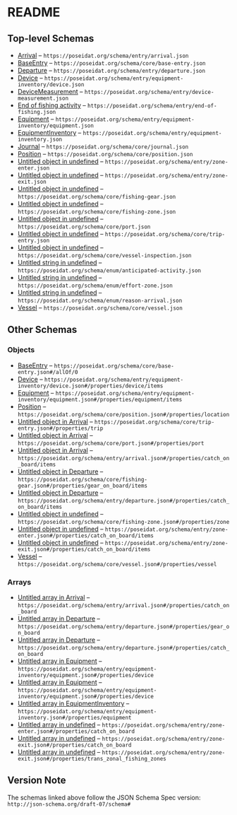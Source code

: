 # README

## Top-level Schemas

-   [Arrival](./arrival.md "A return to port event") – `https://poseidat.org/schema/entry/arrival.json`
-   [BaseEntry](./base-entry.md "The shared properties for all entries") – `https://poseidat.org/schema/core/base-entry.json`
-   [Departure](./departure.md "A departure from port event") – `https://poseidat.org/schema/entry/departure.json`
-   [Device](./device.md "A device which is a part of a piece of equipment installed on a vessel") – `https://poseidat.org/schema/entry/equipment-inventory/device.json`
-   [DeviceMeasurement](./device-measurement.md "A device measurement journal entry") – `https://poseidat.org/schema/entry/device-measurement.json`
-   [End of fishing activity](./end-of-fishing.md "Notification of intent to cease all fishing activity for the trip") – `https://poseidat.org/schema/entry/end-of-fishing.json`
-   [Equipment](./equipment.md "A piece of equipment installed on a vessel") – `https://poseidat.org/schema/entry/equipment-inventory/equipment.json`
-   [EquipmentInventory](./equipment-inventory.md "An entry detailing the equipment installed on a vessel") – `https://poseidat.org/schema/entry/equipment-inventory.json`
-   [Journal](./journal.md "A trip journal") – `https://poseidat.org/schema/core/journal.json`
-   [Position](./position.md "A navigational position that can be used in an entry") – `https://poseidat.org/schema/core/position.json`
-   [Untitled object in undefined](./zone-enter.md "Enter declaration of a fishing zone") – `https://poseidat.org/schema/entry/zone-enter.json`
-   [Untitled object in undefined](./zone-exit.md "Exit declaration of a fishing zone") – `https://poseidat.org/schema/entry/zone-exit.json`
-   [Untitled object in undefined](./fishing-gear.md "Fishing gear details") – `https://poseidat.org/schema/core/fishing-gear.json`
-   [Untitled object in undefined](./fishing-zone.md "Geographical zone for fishing activities") – `https://poseidat.org/schema/core/fishing-zone.json`
-   [Untitled object in undefined](./port.md "Fishing port details") – `https://poseidat.org/schema/core/port.json`
-   [Untitled object in undefined](./trip-entry.md "The trip related details of a journal entry") – `https://poseidat.org/schema/core/trip-entry.json`
-   [Untitled object in undefined](./vessel-inspection.md "Vessel inspection details") – `https://poseidat.org/schema/core/vessel-inspection.json`
-   [Untitled string in undefined](./anticipated-activity.md "The anticipated activity for the fishing trip") – `https://poseidat.org/schema/enum/anticipated-activity.json`
-   [Untitled string in undefined](./effort-zone.md "The fishing effort zone") – `https://poseidat.org/schema/enum/effort-zone.json`
-   [Untitled string in undefined](./reason-arrival.md "The reason for the vessel to return to port") – `https://poseidat.org/schema/enum/reason-arrival.json`
-   [Vessel](./vessel.md "The vessel information") – `https://poseidat.org/schema/core/vessel.json`

## Other Schemas

### Objects

-   [BaseEntry](./arrival-allof-baseentry.md "The shared properties for all entries") – `https://poseidat.org/schema/core/base-entry.json#/allOf/0`
-   [Device](./equipment-properties-device-device.md "A device which is a part of a piece of equipment installed on a vessel") – `https://poseidat.org/schema/entry/equipment-inventory/device.json#/properties/device/items`
-   [Equipment](./equipment-inventory-properties-equipment-equipment.md "A piece of equipment installed on a vessel") – `https://poseidat.org/schema/entry/equipment-inventory/equipment.json#/properties/equipment/items`
-   [Position](./trip-entry-properties-position.md "A navigational position that can be used in an entry") – `https://poseidat.org/schema/core/position.json#/properties/location`
-   [Untitled object in Arrival](./arrival-properties-trip.md "The trip related details of a journal entry") – `https://poseidat.org/schema/core/trip-entry.json#/properties/trip`
-   [Untitled object in Arrival](./arrival-properties-port.md "Fishing port details") – `https://poseidat.org/schema/core/port.json#/properties/port`
-   [Untitled object in Arrival](./arrival-properties-catch_on_board-items.md) – `https://poseidat.org/schema/entry/arrival.json#/properties/catch_on_board/items`
-   [Untitled object in Departure](./departure-properties-gear_on_board-items.md "Fishing gear details") – `https://poseidat.org/schema/core/fishing-gear.json#/properties/gear_on_board/items`
-   [Untitled object in Departure](./departure-properties-catch_on_board-items.md) – `https://poseidat.org/schema/entry/departure.json#/properties/catch_on_board/items`
-   [Untitled object in undefined](./zone-enter-properties-zone.md "Geographical zone for fishing activities") – `https://poseidat.org/schema/core/fishing-zone.json#/properties/zone`
-   [Untitled object in undefined](./zone-enter-properties-catch_on_board-items.md) – `https://poseidat.org/schema/entry/zone-enter.json#/properties/catch_on_board/items`
-   [Untitled object in undefined](./zone-exit-properties-catch_on_board-items.md) – `https://poseidat.org/schema/entry/zone-exit.json#/properties/catch_on_board/items`
-   [Vessel](./journal-properties-vessel.md "The vessel information") – `https://poseidat.org/schema/core/vessel.json#/properties/vessel`

### Arrays

-   [Untitled array in Arrival](./arrival-properties-catch_on_board.md "The caught fish present on board the vessel") – `https://poseidat.org/schema/entry/arrival.json#/properties/catch_on_board`
-   [Untitled array in Departure](./departure-properties-gear_on_board.md "The gear present on board the vessel") – `https://poseidat.org/schema/entry/departure.json#/properties/gear_on_board`
-   [Untitled array in Departure](./departure-properties-catch_on_board.md "The previously caught fish present on board the vessel") – `https://poseidat.org/schema/entry/departure.json#/properties/catch_on_board`
-   [Untitled array in Equipment](./equipment-properties-device.md "The collection of devices that are a part of this piece of equipment") – `https://poseidat.org/schema/entry/equipment-inventory/equipment.json#/properties/device`
-   [Untitled array in Equipment](./equipment-properties-device.md "The collection of devices that are a part of this piece of equipment") – `https://poseidat.org/schema/entry/equipment-inventory/equipment.json#/properties/device`
-   [Untitled array in EquipmentInventory](./equipment-inventory-properties-equipment.md "The collection of equipment for the vessel") – `https://poseidat.org/schema/entry/equipment-inventory.json#/properties/equipment`
-   [Untitled array in undefined](./zone-enter-properties-catch_on_board.md "The previously caught fish present on the vessel at the time of entry") – `https://poseidat.org/schema/entry/zone-enter.json#/properties/catch_on_board`
-   [Untitled array in undefined](./zone-exit-properties-catch_on_board.md "The previously caught fish present on the vessel at the time of entry") – `https://poseidat.org/schema/entry/zone-exit.json#/properties/catch_on_board`
-   [Untitled array in undefined](./zone-exit-properties-trans_zonal_fishing_zones.md "The zones involved in trans-zonal fishing") – `https://poseidat.org/schema/entry/zone-exit.json#/properties/trans_zonal_fishing_zones`

## Version Note

The schemas linked above follow the JSON Schema Spec version: `http://json-schema.org/draft-07/schema#`

